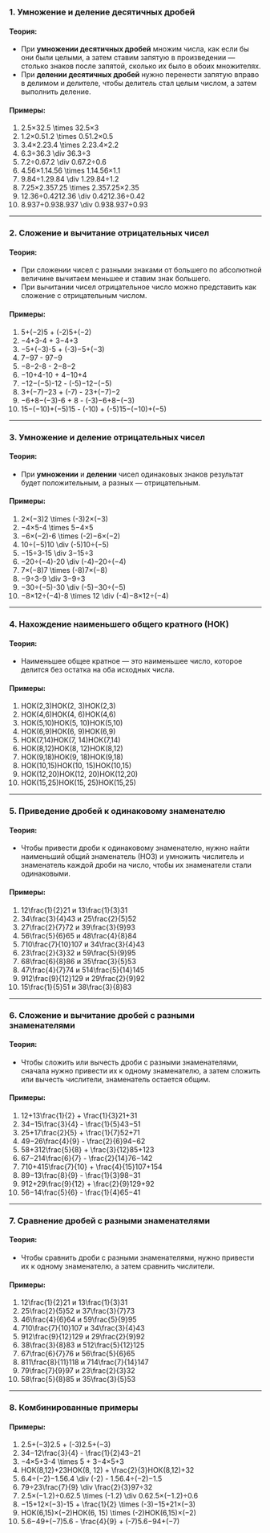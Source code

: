 ### 1. **Умножение и деление десятичных дробей**

#### Теория:

- При **умножении десятичных дробей** множим числа, как если бы они были целыми, а затем ставим запятую в произведении — столько знаков после запятой, сколько их было в обоих множителях.
- При **делении десятичных дробей** нужно перенести запятую вправо в делимом и делителе, чтобы делитель стал целым числом, а затем выполнить деление.

#### Примеры:

1. 2.5×32.5 \times 32.5×3
2. 1.2×0.51.2 \times 0.51.2×0.5
3. 3.4×2.23.4 \times 2.23.4×2.2
4. 6.3÷36.3 \div 36.3÷3
5. 7.2÷0.67.2 \div 0.67.2÷0.6
6. 4.56×1.14.56 \times 1.14.56×1.1
7. 9.84÷1.29.84 \div 1.29.84÷1.2
8. 7.25×2.357.25 \times 2.357.25×2.35
9. 12.36÷0.4212.36 \div 0.4212.36÷0.42
10. 8.937÷0.938.937 \div 0.938.937÷0.93

---

### 2. **Сложение и вычитание отрицательных чисел**

#### Теория:

- При сложении чисел с разными знаками от большего по абсолютной величине вычитаем меньшее и ставим знак большего.
- При вычитании чисел отрицательное число можно представить как сложение с отрицательным числом.

#### Примеры:

1. 5+(−2)5 + (-2)5+(−2)
2. −4+3-4 + 3−4+3
3. −5+(−3)-5 + (-3)−5+(−3)
4. 7−97 - 97−9
5. −8−2-8 - 2−8−2
6. −10+4-10 + 4−10+4
7. −12−(−5)-12 - (-5)−12−(−5)
8. 3+(−7)−23 + (-7) - 23+(−7)−2
9. −6+8−(−3)-6 + 8 - (-3)−6+8−(−3)
10. 15−(−10)+(−5)15 - (-10) + (-5)15−(−10)+(−5)

---

### 3. **Умножение и деление отрицательных чисел**

#### Теория:

- При **умножении** и **делении** чисел одинаковых знаков результат будет положительным, а разных — отрицательным.

#### Примеры:

1. 2×(−3)2 \times (-3)2×(−3)
2. −4×5-4 \times 5−4×5
3. −6×(−2)-6 \times (-2)−6×(−2)
4. 10÷(−5)10 \div (-5)10÷(−5)
5. −15÷3-15 \div 3−15÷3
6. −20÷(−4)-20 \div (-4)−20÷(−4)
7. 7×(−8)7 \times (-8)7×(−8)
8. −9÷3-9 \div 3−9÷3
9. −30÷(−5)-30 \div (-5)−30÷(−5)
10. −8×12÷(−4)-8 \times 12 \div (-4)−8×12÷(−4)

---

### 4. **Нахождение наименьшего общего кратного (НОК)**

#### Теория:

- Наименьшее общее кратное — это наименьшее число, которое делится без остатка на оба исходных числа.

#### Примеры:

1. НОК(2,3)НОК(2, 3)НОК(2,3)
2. НОК(4,6)НОК(4, 6)НОК(4,6)
3. НОК(5,10)НОК(5, 10)НОК(5,10)
4. НОК(6,9)НОК(6, 9)НОК(6,9)
5. НОК(7,14)НОК(7, 14)НОК(7,14)
6. НОК(8,12)НОК(8, 12)НОК(8,12)
7. НОК(9,18)НОК(9, 18)НОК(9,18)
8. НОК(10,15)НОК(10, 15)НОК(10,15)
9. НОК(12,20)НОК(12, 20)НОК(12,20)
10. НОК(15,25)НОК(15, 25)НОК(15,25)

---

### 5. **Приведение дробей к одинаковому знаменателю**

#### Теория:

- Чтобы привести дроби к одинаковому знаменателю, нужно найти наименьший общий знаменатель (НОЗ) и умножить числитель и знаменатель каждой дроби на число, чтобы их знаменатели стали одинаковыми.

#### Примеры:

1. 12\frac{1}{2}21​ и 13\frac{1}{3}31​
2. 34\frac{3}{4}43​ и 25\frac{2}{5}52​
3. 27\frac{2}{7}72​ и 39\frac{3}{9}93​
4. 56\frac{5}{6}65​ и 48\frac{4}{8}84​
5. 710\frac{7}{10}107​ и 34\frac{3}{4}43​
6. 23\frac{2}{3}32​ и 59\frac{5}{9}95​
7. 68\frac{6}{8}86​ и 35\frac{3}{5}53​
8. 47\frac{4}{7}74​ и 514\frac{5}{14}145​
9. 912\frac{9}{12}129​ и 29\frac{2}{9}92​
10. 15\frac{1}{5}51​ и 38\frac{3}{8}83​

---

### 6. **Сложение и вычитание дробей с разными знаменателями**

#### Теория:

- Чтобы сложить или вычесть дроби с разными знаменателями, сначала нужно привести их к одному знаменателю, а затем сложить или вычесть числители, знаменатель остается общим.

#### Примеры:

1. 12+13\frac{1}{2} + \frac{1}{3}21​+31​
2. 34−15\frac{3}{4} - \frac{1}{5}43​−51​
3. 25+17\frac{2}{5} + \frac{1}{7}52​+71​
4. 49−26\frac{4}{9} - \frac{2}{6}94​−62​
5. 58+312\frac{5}{8} + \frac{3}{12}85​+123​
6. 67−214\frac{6}{7} - \frac{2}{14}76​−142​
7. 710+415\frac{7}{10} + \frac{4}{15}107​+154​
8. 89−13\frac{8}{9} - \frac{1}{3}98​−31​
9. 912+29\frac{9}{12} + \frac{2}{9}129​+92​
10. 56−14\frac{5}{6} - \frac{1}{4}65​−41​

---

### 7. **Сравнение дробей с разными знаменателями**

#### Теория:

- Чтобы сравнить дроби с разными знаменателями, нужно привести их к одному знаменателю, а затем сравнить числители.

#### Примеры:

1. 12\frac{1}{2}21​ и 13\frac{1}{3}31​
2. 25\frac{2}{5}52​ и 37\frac{3}{7}73​
3. 46\frac{4}{6}64​ и 59\frac{5}{9}95​
4. 710\frac{7}{10}107​ и 34\frac{3}{4}43​
5. 912\frac{9}{12}129​ и 29\frac{2}{9}92​
6. 38\frac{3}{8}83​ и 512\frac{5}{12}125​
7. 67\frac{6}{7}76​ и 56\frac{5}{6}65​
8. 811\frac{8}{11}118​ и 714\frac{7}{14}147​
9. 79\frac{7}{9}97​ и 23\frac{2}{3}32​
10. 58\frac{5}{8}85​ и 35\frac{3}{5}53​

---

### 8. **Комбинированные примеры**

#### Примеры:

1. 2.5+(−3)2.5 + (-3)2.5+(−3)
2. 34−12\frac{3}{4} - \frac{1}{2}43​−21​
3. −4×5+3-4 \times 5 + 3−4×5+3
4. НОК(8,12)+23НОК(8, 12) + \frac{2}{3}НОК(8,12)+32​
5. 6.4÷(−2)−1.56.4 \div (-2) - 1.56.4÷(−2)−1.5
6. 79÷23\frac{7}{9} \div \frac{2}{3}97​÷32​
7. 2.5×(−1.2)÷0.62.5 \times (-1.2) \div 0.62.5×(−1.2)÷0.6
8. −15+12×(−3)-15 + \frac{1}{2} \times (-3)−15+21​×(−3)
9. НОК(6,15)×(−2)НОК(6, 15) \times (-2)НОК(6,15)×(−2)
10. 5.6−49+(−7)5.6 - \frac{4}{9} + (-7)5.6−94​+(−7)


